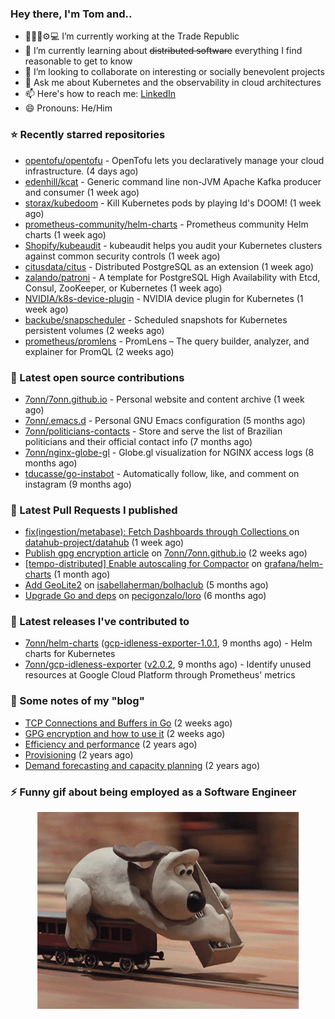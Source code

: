 ### Hey there, I'm Tom and..

- 🔭👨‍💻⚙💻 I’m currently working at the Trade Republic
- 🌱 I’m currently learning about ~~distributed software~~ everything I find reasonable to get to know
- 👯 I’m looking to collaborate on interesting or socially benevolent projects
- 💬 Ask me about Kubernetes and the observability in cloud architectures
- 📫 Here's how to reach me: [LinkedIn](https://www.linkedin.com/in/7onn)
- 😄 Pronouns: He/Him

### ⭐ Recently starred repositories

- [opentofu/opentofu](https://github.com/opentofu/opentofu) - OpenTofu lets you declaratively manage your cloud infrastructure. (4 days ago)
- [edenhill/kcat](https://github.com/edenhill/kcat) - Generic command line non-JVM Apache Kafka producer and consumer (1 week ago)
- [storax/kubedoom](https://github.com/storax/kubedoom) - Kill Kubernetes pods by playing Id&#39;s DOOM! (1 week ago)
- [prometheus-community/helm-charts](https://github.com/prometheus-community/helm-charts) - Prometheus community Helm charts (1 week ago)
- [Shopify/kubeaudit](https://github.com/Shopify/kubeaudit) - kubeaudit helps you audit your Kubernetes clusters against common security controls (1 week ago)
- [citusdata/citus](https://github.com/citusdata/citus) - Distributed PostgreSQL as an extension (1 week ago)
- [zalando/patroni](https://github.com/zalando/patroni) - A template for PostgreSQL High Availability with Etcd, Consul, ZooKeeper, or Kubernetes (1 week ago)
- [NVIDIA/k8s-device-plugin](https://github.com/NVIDIA/k8s-device-plugin) - NVIDIA device plugin for Kubernetes (1 week ago)
- [backube/snapscheduler](https://github.com/backube/snapscheduler) - Scheduled snapshots for Kubernetes persistent volumes (2 weeks ago)
- [prometheus/promlens](https://github.com/prometheus/promlens) - PromLens – The query builder, analyzer, and explainer for PromQL (2 weeks ago)

### 👷 Latest open source contributions

- [7onn/7onn.github.io](https://github.com/7onn/7onn.github.io) - Personal website and content archive (1 week ago)
- [7onn/.emacs.d](https://github.com/7onn/.emacs.d) - Personal GNU Emacs configuration (5 months ago)
- [7onn/politicians-contacts](https://github.com/7onn/politicians-contacts) - Store and serve the list of Brazilian politicians and their official contact info (7 months ago)
- [7onn/nginx-globe-gl](https://github.com/7onn/nginx-globe-gl) - Globe.gl visualization for NGINX access logs (8 months ago)
- [tducasse/go-instabot](https://github.com/tducasse/go-instabot) - Automatically follow, like, and comment on instagram (9 months ago)

### 🔨 Latest Pull Requests I published

- [fix(ingestion/metabase): Fetch Dashboards through Collections ](https://github.com/datahub-project/datahub/pull/9631) on [datahub-project/datahub](https://github.com/datahub-project/datahub) (1 week ago)
- [Publish gpg encryption article](https://github.com/7onn/7onn.github.io/pull/1) on [7onn/7onn.github.io](https://github.com/7onn/7onn.github.io) (2 weeks ago)
- [[tempo-distributed] Enable autoscaling for Compactor](https://github.com/grafana/helm-charts/pull/2817) on [grafana/helm-charts](https://github.com/grafana/helm-charts) (1 month ago)
- [Add GeoLite2](https://github.com/isabellaherman/bolhaclub/pull/3) on [isabellaherman/bolhaclub](https://github.com/isabellaherman/bolhaclub) (5 months ago)
- [Upgrade Go and deps](https://github.com/pecigonzalo/loro/pull/92) on [pecigonzalo/loro](https://github.com/pecigonzalo/loro) (6 months ago)

### 🔭 Latest releases I've contributed to

- [7onn/helm-charts](https://github.com/7onn/helm-charts) ([gcp-idleness-exporter-1.0.1](https://github.com/7onn/helm-charts/releases/tag/gcp-idleness-exporter-1.0.1), 9 months ago) - Helm charts for Kubernetes
- [7onn/gcp-idleness-exporter](https://github.com/7onn/gcp-idleness-exporter) ([v2.0.2](https://github.com/7onn/gcp-idleness-exporter/releases/tag/v2.0.2), 9 months ago) - Identify unused resources at Google Cloud Platform through Prometheus&#39; metrics

### 📝 Some notes of my "blog"

- [TCP Connections and Buffers in Go](https://www.7onn.dev/post/tcp-connections-and-buffers-in-go/) (2 weeks ago)
- [GPG encryption and how to use it](https://www.7onn.dev/post/gpg-encryption/) (2 weeks ago)
- [Efficiency and performance](https://www.7onn.dev/post/efficiency-and-performance/) (2 years ago)
- [Provisioning](https://www.7onn.dev/post/provisioning/) (2 years ago)
- [Demand forecasting and capacity planning](https://www.7onn.dev/post/demand-forecasting-and-capacity-planning/) (2 years ago)

### ⚡ Funny gif about being employed as a Software Engineer
<p align="center">
  <img alt="building the path" src="./giphy.gif" />
</p>
